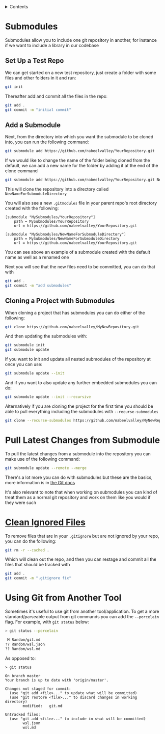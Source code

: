 <details>
  <summary>Contents</summary>

- [Submodules](#submodules)
	- [Set Up a Test Repo](#set-up-a-test-repo)
	- [Add a Submodule](#add-a-submodule)
	- [Cloning a Project with Submodules](#cloning-a-project-with-submodules)
- [Pull Latest Changes from Submodule](#pull-latest-changes-from-submodule)
- [Clean Ignored Files](#clean-ignored-files)
- [Using Git from Another Tool](#using-git-from-another-tool)

</details>

# Submodules

Submodules allow you to include one git repository in another, for instance if we want to include a library in our codebase

## Set Up a Test Repo

We can get started on a new test repository, just create a folder with some files and other folders in it and run:

```bash
git init
```

Thereafter add and commit all the files in the repo:

```bash
git add .
git commit -m "initial commit"
```

## Add a Submodule

Next, from the directory into which you want the submodule to be cloned into, you can run the following command:

```bash
git submodule add https://github.com/nabeelvalley/YourRepository.git
```

If we would like to change the name of the folder being cloned from the default, we can add a new name for the folder by adding it at the end of the clone command

```bash
git submodule add https://github.com/nabeelvalley/YourRepository.git NewNameForSubmoduleDirectory
```

This will clone the repository into a directory called `NewNameForSubmoduleDirectory`

You will also see a new `.gitmodules` file in your parent repo's root directory created with the following:

```
[submodule "MySubmodules/YourRepository"]
	path = MySubmodules/YourRepository
	url = https://github.com/nabeelvalley/YourRepository.git 

[submodule "MySubmodules/NewNameForSubmoduleDirectory"]
	path = MySubmodules/NewNameForSubmoduleDirectory
	url = https://github.com/nabeelvalley/YourRepository.git 
```

You can see above an example of a submodule created with the default name as well as a renamed one

Next you will see that the new files need to be committed, you can do that with 

```bash
git add .
git commit -m "add submodules"
```

## Cloning a Project with Submodules

When cloning a project that has submodules you can do either of the following:

```bash
git clone https://github.com/nabeelvalley/MyNewRepository.git
```

And then updating the submodules with:

```bash
git submodule init
git submodule update
```

If you want to init and update all nested submodules of the repository at once you can use:

```bash
git submodule update --init
```

And if you want to also update any further embedded submodules you can do:

```bash
git submodule update --init --recursive
```

Alternatively if you are cloning the project for the first time you should be able to pull everything including the submodules with `--recurse-submodules`

```bash
git clone --recurse-submodules https://github.com/nabeelvalley/MyNewRepository.git
```

# Pull Latest Changes from Submodule

To pull the latest changes from a submodule into the repository you can make use of the following command:

```bash
git submodule update --remote --merge
```

There's a lot more you can do with submodules but these are the basics, more information is in [the Git docs](https://git-scm.com/book/en/v2/Git-Tools-Submodules)

It's also relevant to note that when working on submodules you can kind of treat them as a normal git repository and work on them like you would if they were such

# [Clean Ignored Files](http://www.codeblocq.com/2016/01/Untrack-files-already-added-to-git-repository-based-on-gitignore/)

To remove files that are in your `.gitignore` but are not ignored by your repo, you can do the following: 

```bash
git rm -r --cached .
```

Which will clean out the repo, and then you can restage and commit all the files that should be tracked with

```bash
git add .
git commit -m ".gitignore fix"
```

# Using Git from Another Tool

Sometimes it's useful to use git from another tool/application. To get a more standard/parseable output from git commands you can add the `--porcelain` flag. For example, with `git status` below:

```sh
> git status --porcelain

 M Random/git.md
?? Random/wsl.json
?? Random/wsl.md
```

As opposed to:

```
> git status

On branch master
Your branch is up to date with 'origin/master'.

Changes not staged for commit:
  (use "git add <file>..." to update what will be committed)
  (use "git restore <file>..." to discard changes in working directory)
        modified:   git.md

Untracked files:
  (use "git add <file>..." to include in what will be committed)
        wsl.json
        wsl.md
```